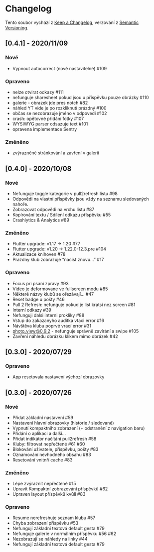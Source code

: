 # Changelog

Tento soubor vychází z [Keep a Changelog](https://keepachangelog.com/en/1.0.0/),
verzování z [Semantic Versioning](https://semver.org/spec/v2.0.0.html).

## [0.4.1] - 2020/11/09

### Nové
- Vypnout autocorrect (nově nastavitelné) #109

### Opraveno
- nelze otvirat odkazy #111
- nefunguje sharesheet pokud jsou u příspěvku pouze obrázky #110
- galerie - obrazek jde pres notch #82
- náhled YT vide je po rozkliknutí prázdný #100
- občas se nezobrazuje jméno v odpovedi #102
- crash: opětovné přidání fotky #107
- WYSIWYG parser odsazuje text #101 
- opravena implementace Sentry

### Změněno
- zvýrazněné stránkování a zavření v galerii

## [0.4.0] - 2020/10/08

### Nové
- Nefunguje toggle kategorie v pull2refresh listu #98 
- Odpovědi na vlastní příspěvky jsou vždy na seznamu sledovaných nahoře.
- Zobrazovat odpovědi na vrchu listu #87
- Kopírování textu / Sdílení odkazu příspěvku #55 
- Crashlytics & Analytics #89

### Změněno
- Flutter upgrade: v1.17 -> 1.20 #77
- Flutter upgrade: v1.20 -> 1.22.0-12.3.pre #104 
- Aktualizace knihoven #78
- Prazdny klub zobrazuje “nacist znovu...” #17

### Opraveno
- Focus pri psani zpravy #93
- Video je deformovane ve fullscreen modu #85
- Některé názvy klubů se ořezávají... #47
- Reset badge u pošty #46
- Pull 2 Refresh: nefunguje pokud je list kratsi nez screen #81
- Interní odkazy #39
- Nefunguji dalsi interni prokliky #88
- Vstup do zakazanyho auditka vtaci error #16
- Návštěva klubu poprvé vrací error #31
- photo_view@0.9.2 - nefunguje správně zavírání a swipe #105
- Zavření náhledu obrázku klikem mimo obrázek #42


## [0.3.0] - 2020/07/29

### Opraveno
- App resetovala nastavení výchozí obrazovky

## [0.3.0] - 2020/07/26

### Nové
- Přidat základní nastavení #59
- Nastavení hlavní obrazovky (historie / sledované)
- Vypnutí kompaktního zobrazení (+ odstranění z navigation baru)
- Přidání o aplikaci a další...
- Přidat indikátor načítání pull2refresh #58
- Kluby: filtrovat nepřečtené #61 #60
- Blokování uživatele, příspěvku, pošty #83
- Oznamování nevhodného obsahu #83
- Resetování vnitnří cache #83

### Změněno
- Lépe zvýraznit nepřečtené #15
- Upravit Kompaktní zobrazování příspěvků #62
- Upraven layout příspěvků kvůli #83

### Opraveno
- Resume nerefreshuje seznam klubu #57
- Chyba zobrazení příspěvku #53
- Nefungují základní textová default gesta #79
- Nefunguje galerie v normálním příspěvku #56 #62
- Nezobrazují se náhledy na linky #44
- Nefungují základní textová default gesta #79
